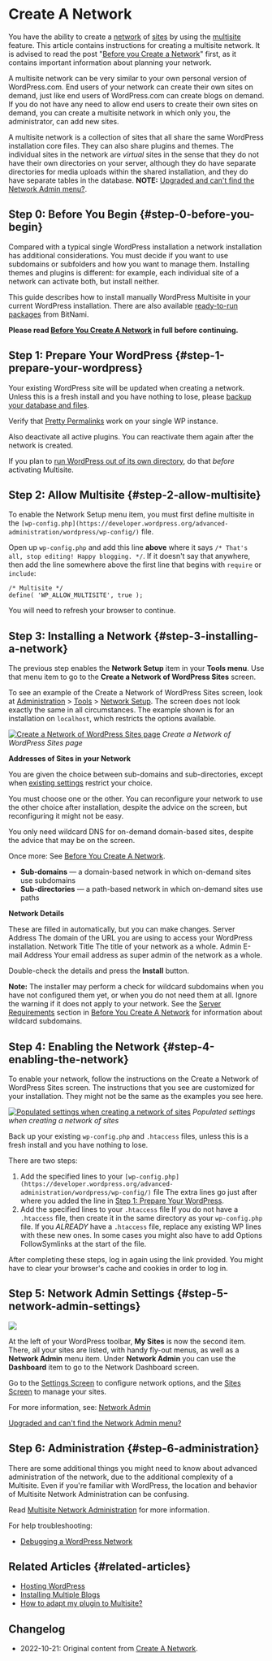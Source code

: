 # Create A Network

You have the ability to create a [network](https://wordpress.org/documentation/article/glossary/#network) of [sites](https://wordpress.org/documentation/article/glossary/#site) by using the [multisite](https://wordpress.org/documentation/article/glossary/#multisite) feature. This article contains instructions for creating a multisite network. It is advised to read the post "[Before you Create a Network](https://developer.wordpress.org/advanced-administration/multisite/prepare-network/)" first, as it contains important information about planning your network.

A multisite network can be very similar to your own personal version of WordPress.com. End users of your network can create their own sites on demand, just like end users of WordPress.com can create blogs on demand. If you do not have any need to allow end users to create their own sites on demand, you can create a multisite network in which only you, the administrator, can add new sites.

A multisite network is a collection of sites that all share the same WordPress installation core files. They can also share plugins and themes. The individual sites in the network are _virtual_ sites in the sense that they do not have their own directories on your server, although they do have separate directories for media uploads within the shared installation, and they do have separate tables in the database. **NOTE:** [Upgraded and can't find the Network Admin menu?](https://developer.wordpress.org/advanced-administration/multisite/administration/#network-admin-link-location).

## Step 0: Before You Begin {#step-0-before-you-begin}

Compared with a typical single WordPress installation a network installation has additional considerations. You must decide if you want to use subdomains or subfolders and how you want to manage them. Installing themes and plugins is different: for example, each individual site of a network can activate both, but install neither.

This guide describes how to install manually WordPress Multisite in your current WordPress installation. There are also available [ready-to-run packages](https://codex.wordpress.org/User:Beltranrubo/BitNami_Multisite) from BitNami.

**Please read [Before You Create A Network](https://developer.wordpress.org/advanced-administration/multisite/prepare-network/) in full before continuing.**

## Step 1: Prepare Your WordPress {#step-1-prepare-your-wordpress}

Your existing WordPress site will be updated when creating a network. Unless this is a fresh install and you have nothing to lose, please [backup your database and files](https://developer.wordpress.org/advanced-administration/security/backup/).

Verify that [Pretty Permalinks](https://wordpress.org/documentation/article/using-permalinks/) work on your single WP instance.

Also deactivate all active plugins. You can reactivate them again after the network is created.

If you plan to [run WordPress out of its own directory](https://developer.wordpress.org/advanced-administration/server/wordpress-in-directory/), do that _before_ activating Multisite.

## Step 2: Allow Multisite {#step-2-allow-multisite}

To enable the Network Setup menu item, you must first define multisite in the `[wp-config.php](https://developer.wordpress.org/advanced-administration/wordpress/wp-config/)` file.

Open up `wp-config.php` and add this line **above** where it says `/* That's all, stop editing! Happy blogging. */`. If it doesn't say that anywhere, then add the line somewhere above the first line that begins with `require` or `include`:

```
/* Multisite */
define( 'WP_ALLOW_MULTISITE', true );
```

You will need to refresh your browser to continue.

## Step 3: Installing a Network {#step-3-installing-a-network}

The previous step enables the **Network Setup** item in your **Tools menu**. Use that menu item to go to the **Create a Network of WordPress Sites** screen.

To see an example of the Create a Network of WordPress Sites screen, look at [Administration](https://wordpress.org/documentation/article/administration-screens/) > [Tools](https://wordpress.org/documentation/article/administration-screens/#tools-managing-your-blog) > [Network Setup](https://wordpress.org/documentation/article/tools-network-screen/). The screen does not look exactly the same in all circumstances. The example shown is for an installation on `localhost`, which restricts the options available.

[![Create a Network of WordPress Sites page](https://i0.wp.com/wordpress.org/support/files/2018/11/network-create.png?fit=1024%2C743&ssl=1)](https://i0.wp.com/wordpress.org/support/files/2018/11/network-create.png?fit=1024%2C743&ssl=1)
_Create a Network of WordPress Sites page_

**Addresses of Sites in your Network**

You are given the choice between sub-domains and sub-directories, except when [existing settings](https://developer.wordpress.org/advanced-administration/multisite/prepare-network/#wordpress-settings-requirements) restrict your choice.

You must choose one or the other. You can reconfigure your network to use the other choice after installation, despite the advice on the screen, but reconfiguring it might not be easy.

You only need wildcard DNS for on-demand domain-based sites, despite the advice that may be on the screen.

Once more: See [Before You Create A Network](https://developer.wordpress.org/advanced-administration/multisite/prepare-network/).

* **Sub-domains** — a domain-based network in which on-demand sites use subdomains
* **Sub-directories** — a path-based network in which on-demand sites use paths

**Network Details**

These are filled in automatically, but you can make changes. Server Address The domain of the URL you are using to access your WordPress installation. Network Title The title of your network as a whole. Admin E-mail Address Your email address as super admin of the network as a whole.

Double-check the details and press the **Install** button.

**Note:** The installer may perform a check for wildcard subdomains when you have not configured them yet, or when you do not need them at all. Ignore the warning if it does not apply to your network. See the [Server Requirements](https://developer.wordpress.org/advanced-administration/multisite/prepare-network/#server-requirements) section in [Before You Create A Network](https://developer.wordpress.org/advanced-administration/multisite/prepare-network/) for information about wildcard subdomains.

## Step 4: Enabling the Network {#step-4-enabling-the-network}

To enable your network, follow the instructions on the Create a Network of WordPress Sites screen. The instructions that you see are customized for your installation. They might not be the same as the examples you see here.

[![Populated settings when creating a network of sites](https://i0.wp.com/wordpress.org/support/files/2018/11/tools-network-created.png?fit=1024%2C742&ssl=1)](https://i0.wp.com/wordpress.org/support/files/2018/11/tools-network-created.png?fit=1024%2C742&ssl=1)
_Populated settings when creating a network of sites_

Back up your existing `wp-config.php` and `.htaccess` files, unless this is a fresh install and you have nothing to lose.

There are two steps:

1. Add the specified lines to your `[wp-config.php](https://developer.wordpress.org/advanced-administration/wordpress/wp-config/)` file The extra lines go just after where you added the line in [Step 1: Prepare Your WordPress](https://developer.wordpress.org/advanced-administration/multisite/create-network/#step-1-prepare-your-wordpress).
2. Add the specified lines to your `.htaccess` file If you do not have a `.htaccess` file, then create it in the same directory as your `wp-config.php` file. If you _ALREADY_ have a `.htaccess` file, replace any existing WP lines with these new ones. In some cases you might also have to add Options FollowSymlinks at the start of the file.

After completing these steps, log in again using the link provided. You might have to clear your browser's cache and cookies in order to log in.

## Step 5: Network Admin Settings {#step-5-network-admin-settings}

[![](https://i0.wp.com/wordpress.org/support/files/2018/11/network-admin-link.png?fit=383%2C184&ssl=1)](https://i0.wp.com/wordpress.org/support/files/2018/11/network-admin-link.png?fit=383%2C184&ssl=1)

At the left of your WordPress toolbar, **My Sites** is now the second item. There, all your sites are listed, with handy fly-out menus, as well as a **Network Admin** menu item. Under **Network Admin** you can use the **Dashboard** item to go to the Network Dashboard screen.

Go to the [Settings Screen](https://developer.wordpress.org/advanced-administration/multisite/admin/) to configure network options, and the [Sites Screen](https://developer.wordpress.org/advanced-administration/multisite/admin/#Sites) to manage your sites.

For more information, see: [Network Admin](https://developer.wordpress.org/advanced-administration/multisite/admin/)

[Upgraded and can't find the Network Admin menu?](https://developer.wordpress.org/advanced-administration/multisite/administration/#network-admin-link-location)

## Step 6: Administration {#step-6-administration}

There are some additional things you might need to know about advanced administration of the network, due to the additional complexity of a Multisite. Even if you're familiar with WordPress, the location and behavior of Multisite Network Administration can be confusing.

Read [Multisite Network Administration](https://developer.wordpress.org/advanced-administration/multisite/administration/) for more information.

For help troubleshooting:

* [Debugging a WordPress Network](https://developer.wordpress.org/advanced-administration/debug/debug-network/)

## Related Articles {#related-articles}

* [Hosting WordPress](https://wordpress.org/documentation/article/hosting-wordpress/)
* [Installing Multiple Blogs](https://developer.wordpress.org/advanced-administration/before-install/multiple-instances/)
* [How to adapt my plugin to Multisite?](http://stackoverflow.com/questions/13960514/how-to-adapt-my-plugin-to-multisite/)

## Changelog

- 2022-10-21: Original content from [Create A Network](https://wordpress.org/documentation/article/create-a-network/).
